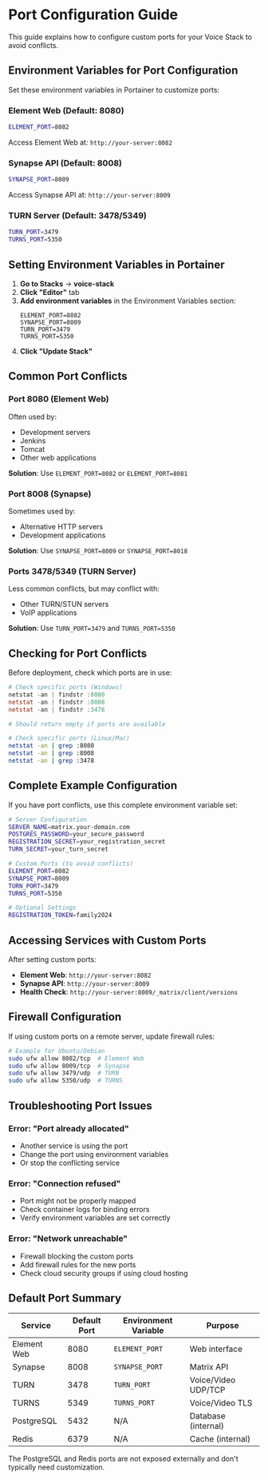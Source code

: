 # Port Configuration Guide

This guide explains how to configure custom ports for your Voice Stack to avoid conflicts.

## Environment Variables for Port Configuration

Set these environment variables in Portainer to customize ports:

### Element Web (Default: 8080)
```bash
ELEMENT_PORT=8082
```
Access Element Web at: `http://your-server:8082`

### Synapse API (Default: 8008)
```bash
SYNAPSE_PORT=8009
```
Access Synapse API at: `http://your-server:8009`

### TURN Server (Default: 3478/5349)
```bash
TURN_PORT=3479
TURNS_PORT=5350
```

## Setting Environment Variables in Portainer

1. **Go to Stacks** → **voice-stack**
2. **Click "Editor"** tab
3. **Add environment variables** in the Environment Variables section:
   ```
   ELEMENT_PORT=8082
   SYNAPSE_PORT=8009
   TURN_PORT=3479
   TURNS_PORT=5350
   ```
4. **Click "Update Stack"**

## Common Port Conflicts

### Port 8080 (Element Web)
Often used by:
- Development servers
- Jenkins
- Tomcat
- Other web applications

**Solution**: Use `ELEMENT_PORT=8082` or `ELEMENT_PORT=8081`

### Port 8008 (Synapse)
Sometimes used by:
- Alternative HTTP servers
- Development applications

**Solution**: Use `SYNAPSE_PORT=8009` or `SYNAPSE_PORT=8018`

### Ports 3478/5349 (TURN Server)
Less common conflicts, but may conflict with:
- Other TURN/STUN servers
- VoIP applications

**Solution**: Use `TURN_PORT=3479` and `TURNS_PORT=5350`

## Checking for Port Conflicts

Before deployment, check which ports are in use:

```powershell
# Check specific ports (Windows)
netstat -an | findstr :8080
netstat -an | findstr :8008
netstat -an | findstr :3478

# Should return empty if ports are available
```

```bash
# Check specific ports (Linux/Mac)
netstat -an | grep :8080
netstat -an | grep :8008
netstat -an | grep :3478
```

## Complete Example Configuration

If you have port conflicts, use this complete environment variable set:

```bash
# Server Configuration
SERVER_NAME=matrix.your-domain.com
POSTGRES_PASSWORD=your_secure_password
REGISTRATION_SECRET=your_registration_secret
TURN_SECRET=your_turn_secret

# Custom Ports (to avoid conflicts)
ELEMENT_PORT=8082
SYNAPSE_PORT=8009
TURN_PORT=3479
TURNS_PORT=5350

# Optional Settings
REGISTRATION_TOKEN=family2024
```

## Accessing Services with Custom Ports

After setting custom ports:

- **Element Web**: `http://your-server:8082`
- **Synapse API**: `http://your-server:8009`
- **Health Check**: `http://your-server:8009/_matrix/client/versions`

## Firewall Configuration

If using custom ports on a remote server, update firewall rules:

```bash
# Example for Ubuntu/Debian
sudo ufw allow 8082/tcp  # Element Web
sudo ufw allow 8009/tcp  # Synapse
sudo ufw allow 3479/udp  # TURN
sudo ufw allow 5350/udp  # TURNS
```

## Troubleshooting Port Issues

### Error: "Port already allocated"
- Another service is using the port
- Change the port using environment variables
- Or stop the conflicting service

### Error: "Connection refused"
- Port might not be properly mapped
- Check container logs for binding errors
- Verify environment variables are set correctly

### Error: "Network unreachable"
- Firewall blocking the custom ports
- Add firewall rules for the new ports
- Check cloud security groups if using cloud hosting

## Default Port Summary

| Service | Default Port | Environment Variable | Purpose |
|---------|--------------|---------------------|---------|
| Element Web | 8080 | `ELEMENT_PORT` | Web interface |
| Synapse | 8008 | `SYNAPSE_PORT` | Matrix API |
| TURN | 3478 | `TURN_PORT` | Voice/Video UDP/TCP |
| TURNS | 5349 | `TURNS_PORT` | Voice/Video TLS |
| PostgreSQL | 5432 | N/A | Database (internal) |
| Redis | 6379 | N/A | Cache (internal) |

The PostgreSQL and Redis ports are not exposed externally and don't typically need customization.
